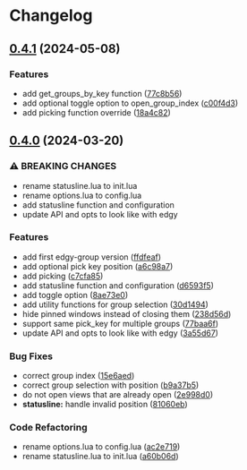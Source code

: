 # Changelog

## [0.4.1](https://github.com/lucobellic/edgy-group.nvim/compare/v0.4.0...v0.4.1) (2024-05-08)


### Features

* add get_groups_by_key function ([77c8b56](https://github.com/lucobellic/edgy-group.nvim/commit/77c8b568855074d38d4c1837749fa68839517766))
* add optional toggle option to open_group_index ([c00f4d3](https://github.com/lucobellic/edgy-group.nvim/commit/c00f4d39e8cdc84a91462f0ab24ee841a58ff397))
* add picking function override ([18a4c82](https://github.com/lucobellic/edgy-group.nvim/commit/18a4c82a9f154fdde5debda55349a290daae5f1d))

## [0.4.0](https://github.com/lucobellic/edgy-group.nvim/compare/edgy-group.nvim-v0.3.4...edgy-group.nvim-v0.4.0) (2024-03-20)


### ⚠ BREAKING CHANGES

* rename statusline.lua to init.lua
* rename options.lua to config.lua
* add statusline function and configuration
* update API and opts to look like with edgy

### Features

* add first edgy-group version ([ffdfeaf](https://github.com/lucobellic/edgy-group.nvim/commit/ffdfeafd6b63bf869149d1ad03f4931044d854f6))
* add optional pick key position ([a6c98a7](https://github.com/lucobellic/edgy-group.nvim/commit/a6c98a7e5f599e23854ffdabb4f9b91f47ded484))
* add picking ([c7cfa85](https://github.com/lucobellic/edgy-group.nvim/commit/c7cfa856ab1c01266b6b599f9e894f82bdd4aafa))
* add statusline function and configuration ([d6593f5](https://github.com/lucobellic/edgy-group.nvim/commit/d6593f512258a63b1061eb3103a3f6764909264d))
* add toggle option ([8ae73e0](https://github.com/lucobellic/edgy-group.nvim/commit/8ae73e0b6c0aab8f0bcedc02012950160d2a7d3c))
* add utility functions for group selection ([30d1494](https://github.com/lucobellic/edgy-group.nvim/commit/30d14943cc0afdcfabcfac275166f57f5c3a0592))
* hide pinned windows instead of closing them ([238d56d](https://github.com/lucobellic/edgy-group.nvim/commit/238d56db545c16cc6137505c67bc9c639e9e8d6a))
* support same pick_key for multiple groups ([77baa6f](https://github.com/lucobellic/edgy-group.nvim/commit/77baa6fc6dc602527e7f8b10c5cce02bcf2e64eb))
* update API and opts to look like with edgy ([3a55d67](https://github.com/lucobellic/edgy-group.nvim/commit/3a55d67d06571075149269dd14e43e589e9688d4))


### Bug Fixes

* correct group index ([15e6aed](https://github.com/lucobellic/edgy-group.nvim/commit/15e6aedf42e6c1d80485f60a1fc79f2e88b3b507))
* correct group selection with position ([b9a37b5](https://github.com/lucobellic/edgy-group.nvim/commit/b9a37b5365edf598d6a77ab154b28522e198c4f4))
* do not open views that are already open ([2e998d0](https://github.com/lucobellic/edgy-group.nvim/commit/2e998d0f0ba848fb2c3a22415c3849677ca803cb))
* **statusline:** handle invalid position ([81060eb](https://github.com/lucobellic/edgy-group.nvim/commit/81060eb9e2b9e899971880e827274b348c61d098))


### Code Refactoring

* rename options.lua to config.lua ([ac2e719](https://github.com/lucobellic/edgy-group.nvim/commit/ac2e719d5895e0fb40dfbcf0bdef697c9abd3af4))
* rename statusline.lua to init.lua ([a60b06d](https://github.com/lucobellic/edgy-group.nvim/commit/a60b06dfc03402712a2f644a0373a85e1a47c29a))
